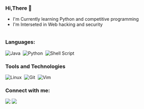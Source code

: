 <h3>Hi,There 👋</h3>

-  I'm Currently learning Python and competitive programming 
-  I'm  Interseted in Web hacking and security

<!-- ![Visitor Count](https://profile-counter.glitch.me/rahul-nakum14/count.svg)
![GitHub Views](https://komarev.com/ghpvc/?username=rahul-nakum14&color=FAC151)][1]
![GitHub Views](https://komarev.com/ghpvc/?username=rahul-nakum14) -->
<img src="https://komarev.com/ghpvc/?username=your-github-rahul-nakum14&style=flat-square&color=blue" alt=""/>

### Languages:

![Java](https://img.shields.io/badge/Java-ED8B00?style=for-the-badge&logo=java&logoColor=white)&nbsp;
![Python](https://img.shields.io/badge/Python-3776AB?style=for-the-badge&logo=python&logoColor=white)&nbsp;
![Shell Script](https://img.shields.io/badge/Shell_Script-121011?style=for-the-badge&logo=gnu-bash&logoColor=white)&nbsp;

### Tools and Technologies

![Linux](https://img.shields.io/badge/Linux-FCC624?style=for-the-badge&logo=linux&logoColor=black)&nbsp;
![Git](https://img.shields.io/badge/GIT-E44C30?style=for-the-badge&logo=git&logoColor=white)&nbsp;
![Vim](https://img.shields.io/badge/VIM-%2311AB00.svg?style=for-the-badge&logo=vim&logoColor=white)&nbsp;

### Connect with me:

[<img src="https://img.shields.io/badge/twitter-%231DA1F2.svg?&style=for-the-badge&logo=twitter&logoColor=white&color=black" />](https://twitter.com/Rahul__Nakum) 
[<img src="https://img.shields.io/badge/linkedin-%2312100E.svg?&style=for-the-badge&logo=linkedin&logoColor=white&color=black" />](https://www.linkedin.com/in/rahulnakum)
